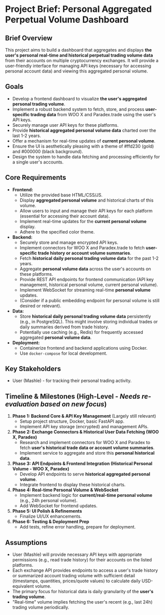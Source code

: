 # Project Brief: Personal Aggregated Perpetual Volume Dashboard

## Brief Overview
This project aims to build a dashboard that aggregates and displays **the user's personal real-time and historical perpetual trading volume data** from their accounts on multiple cryptocurrency exchanges. It will provide a user-friendly interface for managing API keys (necessary for accessing personal account data) and viewing this aggregated personal volume.

## Goals
- Develop a frontend dashboard to visualize **the user's aggregated personal trading volume**.
- Implement a robust backend system to fetch, store, and process **user-specific trading data** from WOO X and Paradex.trade using the user's API keys.
- Securely manage user API keys for these platforms.
- Provide **historical aggregated personal volume data** charted over the last 1-2 years.
- Offer a mechanism for real-time updates of **current personal volume**.
- Ensure the UI is aesthetically pleasing with a theme of #ffd230 (gold) and #000000 (black background).
- Design the system to handle data fetching and processing efficiently for a single user's accounts.

## Core Requirements
- **Frontend:**
    - Utilize the provided base HTML/CSS/JS.
    - Display **aggregated personal volume** and historical charts of this volume.
    - Allow users to input and manage their API keys for each platform (essential for accessing their account data).
    - Implement real-time updates for the **current personal volume** display.
    - Adhere to the specified color theme.
- **Backend:**
    - Securely store and manage encrypted API keys.
    - Implement connectors for WOO X and Paradex.trade to fetch **user-specific trade history or account volume summaries**.
    - Fetch **historical daily personal trading volume data** for the past 1-2 years.
    - Aggregate **personal volume data** across the user's accounts on these platforms.
    - Provide REST API endpoints for frontend communication (API key management, historical personal volume, current personal volume).
    - Implement WebSocket for streaming real-time **personal volume** updates.
    - (Consider if a public embedding endpoint for personal volume is still desired or relevant).
- **Data:**
    - Store **historical daily personal trading volume data** persistently (e.g., in PostgreSQL). This might involve storing individual trades or daily summaries derived from trade history.
    - Potentially use caching (e.g., Redis) for frequently accessed aggregated **personal volume data**.
- **Deployment:**
    - Containerize frontend and backend applications using Docker.
    - Use `docker-compose` for local development.

## Key Stakeholders
- User (Mashle) - for tracking their personal trading activity.

## Timeline & Milestones (High-Level - *Needs re-evaluation based on new focus*)
1.  **Phase 1: Backend Core & API Key Management** (Largely still relevant)
    - Setup project structure, Docker, basic FastAPI app.
    - Implement API key storage (encrypted) and management APIs.
2.  **Phase 2: Exchange Connectors & Historical User Data Fetching (WOO X, Paradex)**
    - Research and implement connectors for WOO X and Paradex to fetch **user's historical trade data or account volume summaries**.
    - Implement service to aggregate and store this **personal historical data**.
3.  **Phase 3: API Endpoints & Frontend Integration (Historical Personal Volume - WOO X, Paradex)**
    - Develop API endpoints to serve **historical aggregated personal volume**.
    - Integrate frontend to display these historical charts.
4.  **Phase 4: Real-time Personal Volume & WebSocket**
    - Implement backend logic for **current/real-time personal volume** (e.g., 24h personal volume).
    - Add WebSocket for frontend updates.
5.  **Phase 5: UI Polish & Refinements**
    - Finalize UI/UX enhancements.
6.  **Phase 6: Testing & Deployment Prep**
    - Add tests, refine error handling, prepare for deployment.

## Assumptions
- User (Mashle) will provide necessary API keys with appropriate permissions (e.g., read trade history) for their accounts on the listed platforms.
- Each exchange API provides endpoints to access a user's trade history or summarized account trading volume with sufficient detail (timestamps, quantities, prices/quote values) to calculate daily USD-equivalent volume.
- The primary focus for historical data is daily granularity of the **user's trading volume**.
- "Real-time" volume implies fetching the user's recent (e.g., last 24h) trading volume periodically.
